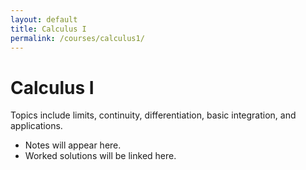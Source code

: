 ```yaml
---
layout: default
title: Calculus I
permalink: /courses/calculus1/
---
```


# Calculus I

Topics include limits, continuity, differentiation, basic integration, and applications.  

- Notes will appear here.  
- Worked solutions will be linked here.  
